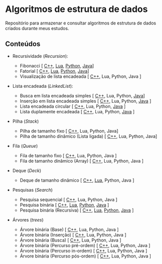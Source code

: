 # Algoritmos de estrutura de dados

Repositório para armazenar e consultar algoritmos de estrutura de dados criados durante meus estudos.

## Conteúdos

<!--
Seção importante para o entendimento geral das estruturas de dados
- Tipos abstratos de dados (ADTs)
-->

- Recursividade (*Recursion*):
    - Fibonacci [ [C++](src/recursion/cpp/1_fibonacci.cpp), [Lua](src/recursion/lua/1_fibonacci.lua), [Python](src/recursion/python/1_fibonacci.py), [Java](src/recursion/java/algorithm)]
    - Fatorial [ [C++](src/recursion/cpp/2_factorial.cpp), [Lua](src/recursion/lua/2_factorial.lua), [Python](src/recursion/python/2_factorial.py), [Java](src/recursion/java/algorithm)]
    - Visualização de lista encadeada [ [C++](src/recursion/cpp/3_show_linkedlist.cpp), Lua, Python, Java ]

- Lista encadeada (*LinkedList*):
  - Busca em lista encadeada simples [ [C++](src/linkedlist/cpp/search.cpp), Lua, Python, [Java](src/linkedlist/java/Search.java)]
  - Inserção em lista encadeada simples [ [C++](src/linkedlist/cpp/insert.cpp), Lua, Python, [Java](src/linkedlist/java/Insert.java) ]
  - Lista encadeada circular [ [C++](src/linkedlist/cpp/circular.cpp), Lua, Python, [Java](src/linkedlist/java/Circle.java) ]
  - Lista duplamente encadeada [ [C++](src/linkedlist/cpp/doublechained.cpp), Lua, Python, [Java](src/linkedlist/java/DoubleLinkedList.java) ]

- Pilha (*Stack*)
    - Pilha de tamanho fixo [ [C++](src/stack/cpp/text.cpp), Lua, Python, Java]
    - Pilha de tamanho dinâmico (Lista ligada) [ [C++](src/stack/cpp/dynamictext.cpp), Lua, Python, Java]

- Fila (*Queue*)
  - Fila de tamanho fixo [ [C++](src/queue/cpp/textqueue.cpp), Lua, Python, Java ]
  - Fila de tamanho dinâmico (Array) [ [C++](src/queue/cpp/growth.cpp), Lua, Python, Java ]
  <!--Fila de tamanho dinâmico (LinkedList) -->

- Deque (*Deck*)
  - Deque de tamanho dinâmico [ [C++](src/deck/cpp/growing.cpp), [Lua](src/deck/lua/usedeck.lua), Python, Java ]

- Pesquisas (*Search*)
  - Pesquisa sequencial [ [C++](src/sequential-search/cpp/sequential.cpp), Lua, Python, Java ]
  - Pesquisa binária [ [C++](/src/binary-search/cpp/bsearch.cpp), [Lua](/src/binary-search/lua/bsearch.lua), [Python](src/binary-search/python/interative.py), [Java](src/binary-search/java/MainIterative.java) ]
  - Pesquisa binária (Recursiva) [ [C++](/src/binary-search/cpp/rbsearch.cpp), [Lua](/src/binary-search/lua/rbsearch.lua), [Python](src/binary-search/python/recursive.py), [Java](src/binary-search/java/MainRecursive.java) ]

- Árvores (*trees*)
  - Árvore binária (Base) [ [C++](src/binary-tree/cpp/initialgarden.cpp), Lua, Python, Java ]
  - Árvore binária (Inserção) [ [C++](src/binary-tree/cpp/insert.cpp), Lua, Python, Java ]
  - Árvore binária (Busca) [ [C++](src/binary-tree/cpp/search.cpp), Lua, Python, Java ]
  - Árvore binária (Percurso pré-ordem) [ [C++](src/binary-tree/cpp/depthfirst.cpp), Lua, Python, Java ]
  - Árvore binária (Percurso in-ordem) [ [C++](src/binary-tree/cpp/polish.cpp), Lua, Python, Java ]
  - Árvore binária (Percurso pós-ordem) [ [C++](src/binary-tree/cpp/endis.cpp), Lua, Python, Java ]

  <!-- - Árvore binária (Busca) [ [C++](src/binary-tree/cpp/sequential.cpp), Lua, Python, Java ] -->

<!-- 
- Filas

- Deck
-->

<!-- 
- 1° - Recursividade [[C++](src/recursion/cpp), [Lua](src/recursion/lua), [Python](src/recursion/python), [Java](/src/recursion/java)] ;
- 2° - Lista encadeada;
- 3° - Pilha;
- 4° - Filas;
- 5° - Deck;
- 6° - Algoritmos de busca
  - Inserção;
  - Método de seleção;
- 7° - Mergesort;
- 8° - Algoritmos de 'força bruta';
  - Enumeração;
  - Permutação;
- 9° - Algoritmos de busca de palavras;
- 10° - Busca binária;
- 11° - Árvore binária;
- 12° - Teoria dos grafos.
-->
